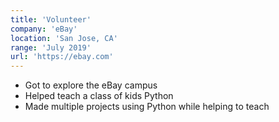 ```yaml
---
title: 'Volunteer'
company: 'eBay'
location: 'San Jose, CA'
range: 'July 2019'
url: 'https://ebay.com'
---
```


- Got to explore the eBay campus
- Helped teach a class of kids Python
- Made multiple projects using Python while helping to teach
